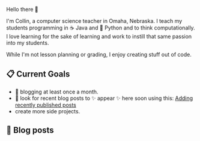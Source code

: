 Hello there 👋

I'm Collin, a computer science teacher in Omaha, Nebraska. I teach my students programming in ☕ Java and 🐍 Python and to think computationally.  I love learning for the sake of learning and work to instill that same passion into my students.  

While I'm not lesson planning or grading, I enjoy creating stuff out of code.  

## 📋 Current Goals 

- :calendar: blogging at least once a month.  
- :eyes: look for recent blog posts to ✨ appear ✨ here soon using this: [Adding recently published posts](https://iamdarshshah.hashnode.dev/how-to-add-your-recently-published-articles-to-your-github-profile-readme-using-github-actions) 
- create more side projects.  

## :green_book: Blog posts
<!-- BLOG-POST-LIST:START -->
<!-- BLOG-POST-LIST:END -->
